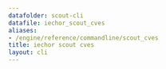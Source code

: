 ```yaml
---
datafolder: scout-cli
datafile: iechor_scout_cves
aliases:
- /engine/reference/commandline/scout_cves
title: iechor scout cves
layout: cli
---
```


<!--
This page is automatically generated from iEchor's source code. If you want to
suggest a change to the text that appears here, open a ticket in the source
repository on GitHub:

https://github.com/iechor/scout-cli
-->
